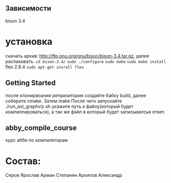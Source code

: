 ## Зависимости
bison 3.4
# установка
скачать архив: http://ftp.gnu.org/gnu/bison/bison-3.4.tar.gz, далее распаковать.
`cd bison-3.4/`
`sudo ./configure`
`sudo make`
`sudo make install`
flex 2.6.4
`sudo apt-get insrall flex`

## Getting Started
после клонирвоания репризитория создайте бабку build, далее соберите cmake. 
Затем make
После чего запускайте
./run_ast_graphviz.sh 
укажите путь к файлу(который будет компиллироваться), а так же файл в который будет записыватсья ответ.

## abby_compile_course
курс абби по компиляторам
# Состав:
Серов Ярослав
Арман Степанян
Архипов Александр
